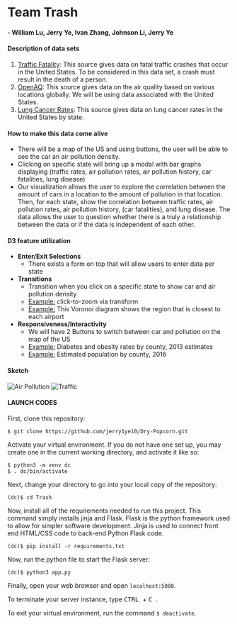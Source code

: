 # Team Trash
#### - William Lu, Jerry Ye, Ivan Zhang, Johnson Li, Jerry Ye

#### Description of data sets
1. [Traffic Fatality](https://www.kaggle.com/usdot/nhtsa-traffic-fatalities): This source gives data on fatal traffic crashes that occur in the United States. To be considered in this data set, a crash must result in the death of a person. 
2. [OpenAQ](https://www.kaggle.com/open-aq/openaq): This source gives data on the air quality based on various locations globally. We will be using data associated with the United States. 
3. [Lung Cancer Rates](https://gis.cdc.gov/Cancer/USCS/DataViz.html): This source gives data on lung cancer rates in the United States by state. 

#### How to make this data come alive
- There will be a map of the US and using buttons, the user will be able to see the car an air pollution density.
- Clicking on specific state will bring up a modal with bar graphs displaying (traffic rates, air pollution rates, air pollution history, car fatalities, lung disease)
- Our visualization allows the user to explore the correlation between the amount of cars in a location to the amount of pollution in that location. Then, for each state, show the correlation between traffic rates, air pollution rates, air pollution history, (car fatalities), and lung disease. The data allows the user to question whether there is a truly a relationship between the data or if the data is independent of each other.
#### D3 feature utilization
- **Enter/Exit Selections**
  - There exists a form on top that will allow users to enter data per state
- **Transitions**
  - Transition when you click on a specific state to show car and air pollution density
  - [Example:](https://bl.ocks.org/mbostock/2206590) click-to-zoom via transform
  - [Example:](https://observablehq.com/@mbostock/u-s-airports-voronoi) This Voronoi diagram shows the region that is closest to each airport
- **Responsiveness/Interactivity**
  - We will have 2 Buttons to switch between car and pollution on the map of the US
  - [Example:](https://observablehq.com/@d3/bivariate-choropleth) Diabetes and obesity rates by county, 2013 estimates
  - [Example:](https://observablehq.com/@d3/bubble-map) Estimated population by county, 2016
#### Sketch
![Air Pollution](https://scontent-iad3-1.xx.fbcdn.net/v/t1.15752-9/55628887_2461785304048863_2311413684875821056_n.png?_nc_cat=100&_nc_ht=scontent-iad3-1.xx&oh=690bed6d395a4491f68d446d2520fed5&oe=5D03A056)
![Traffic](https://scontent-iad3-1.xx.fbcdn.net/v/t1.15752-9/55504352_622413418197546_1092187772233449472_n.png?_nc_cat=105&_nc_ht=scontent-iad3-1.xx&oh=ac6ebe1cf1cdc21208539020a35723f1&oe=5D1740D0)
#### LAUNCH CODES
First, clone this repository:
```
$ git clone https://github.com/jerry1ye10/Dry-Popcorn.git
```
Activate your virtual environment. If you do not have one set up, you may create one in the current working directory, and activate it like so:
```
$ python3 -m venv dc
$ . dc/bin/activate
```

Next, change your directory to go into your local copy of the repository:
```
(dc)$ cd Trash
```
Now, install all of the requirements needed to run this project. This command simply installs jinja and Flask. Flask is the python framework used to allow for simpler software development. Jinja is used to connect front end HTML/CSS code to back-end Python Flask code.

```
(dc)$ pip install -r requirements.txt
```

Now, run the python file to start the Flask server:
```
(dc)$ python3 app.py
```


Finally, open your web browser and open `localhost:5000`.

To terminate your server instance, type <kbd> CTRL </kbd> + <kbd> C </kbd>.

To exit your virtual environment, run the command `$ deactivate`.

